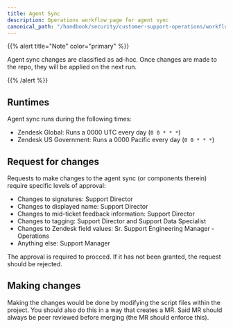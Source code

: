 ```yaml
---
title: Agent Sync
description: Operations workflow page for agent sync
canonical_path: "/handbook/security/customer-support-operations/workflows/zendesk/agent-sync"
---
```


{{% alert title="Note" color="primary" %}}

Agent sync changes are classified as ad-hoc. Once changes are made to the repo, they will be applied on the next run.

{{% /alert %}}

## Runtimes

Agent sync runs during the following times:

- Zendesk Global: Runs a 0000 UTC every day (`0 0 * * *`)
- Zendesk US Government: Runs a 0000 Pacific every day (`0 0 * * *`)

## Request for changes

Requests to make changes to the agent sync (or components therein) require specific levels of approval:

- Changes to signatures: Support Director
- Changes to displayed name: Support Director
- Changes to mid-ticket feedback information: Support Director
- Changes to tagging: Support Director and Support Data Specialist
- Changes to Zendesk field values: Sr. Support Engineering Manager - Operations
- Anything else: Support Manager

The approval is required to procced. If it has not been granted, the request should be rejected.

## Making changes

Making the changes would be done by modifying the script files within the project. You should also do this in a way that creates a MR. Said MR should always be peer reviewed before merging (the MR should enforce this).
